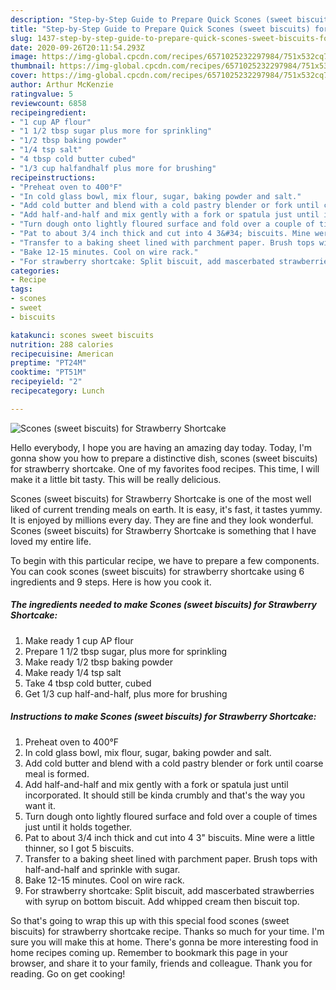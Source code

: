 ```yaml
---
description: "Step-by-Step Guide to Prepare Quick Scones (sweet biscuits) for Strawberry Shortcake"
title: "Step-by-Step Guide to Prepare Quick Scones (sweet biscuits) for Strawberry Shortcake"
slug: 1437-step-by-step-guide-to-prepare-quick-scones-sweet-biscuits-for-strawberry-shortcake
date: 2020-09-26T20:11:54.293Z
image: https://img-global.cpcdn.com/recipes/6571025232297984/751x532cq70/scones-sweet-biscuits-for-strawberry-shortcake-recipe-main-photo.jpg
thumbnail: https://img-global.cpcdn.com/recipes/6571025232297984/751x532cq70/scones-sweet-biscuits-for-strawberry-shortcake-recipe-main-photo.jpg
cover: https://img-global.cpcdn.com/recipes/6571025232297984/751x532cq70/scones-sweet-biscuits-for-strawberry-shortcake-recipe-main-photo.jpg
author: Arthur McKenzie
ratingvalue: 5
reviewcount: 6858
recipeingredient:
- "1 cup AP flour"
- "1 1/2 tbsp sugar plus more for sprinkling"
- "1/2 tbsp baking powder"
- "1/4 tsp salt"
- "4 tbsp cold butter cubed"
- "1/3 cup halfandhalf plus more for brushing"
recipeinstructions:
- "Preheat oven to 400°F"
- "In cold glass bowl, mix flour, sugar, baking powder and salt."
- "Add cold butter and blend with a cold pastry blender or fork until coarse meal is formed."
- "Add half-and-half and mix gently with a fork or spatula just until incorporated. It should still be kinda crumbly and that&#39;s the way you want it."
- "Turn dough onto lightly floured surface and fold over a couple of times just until it holds together."
- "Pat to about 3/4 inch thick and cut into 4 3&#34; biscuits. Mine were a little thinner, so I got 5 biscuits."
- "Transfer to a baking sheet lined with parchment paper. Brush tops with half-and-half and sprinkle with sugar."
- "Bake 12-15 minutes. Cool on wire rack."
- "For strawberry shortcake: Split biscuit, add mascerbated strawberries with syrup on bottom biscuit. Add whipped cream then biscuit top."
categories:
- Recipe
tags:
- scones
- sweet
- biscuits

katakunci: scones sweet biscuits 
nutrition: 288 calories
recipecuisine: American
preptime: "PT24M"
cooktime: "PT51M"
recipeyield: "2"
recipecategory: Lunch

---
```



![Scones (sweet biscuits) for Strawberry Shortcake](https://img-global.cpcdn.com/recipes/6571025232297984/751x532cq70/scones-sweet-biscuits-for-strawberry-shortcake-recipe-main-photo.jpg)

Hello everybody, I hope you are having an amazing day today. Today, I'm gonna show you how to prepare a distinctive dish, scones (sweet biscuits) for strawberry shortcake. One of my favorites food recipes. This time, I will make it a little bit tasty. This will be really delicious.

Scones (sweet biscuits) for Strawberry Shortcake is one of the most well liked of current trending meals on earth. It is easy, it's fast, it tastes yummy. It is enjoyed by millions every day. They are fine and they look wonderful. Scones (sweet biscuits) for Strawberry Shortcake is something that I have loved my entire life.




To begin with this particular recipe, we have to prepare a few components. You can cook scones (sweet biscuits) for strawberry shortcake using 6 ingredients and 9 steps. Here is how you cook it.

<!--inarticleads1-->

##### The ingredients needed to make Scones (sweet biscuits) for Strawberry Shortcake:

1. Make ready 1 cup AP flour
1. Prepare 1 1/2 tbsp sugar, plus more for sprinkling
1. Make ready 1/2 tbsp baking powder
1. Make ready 1/4 tsp salt
1. Take 4 tbsp cold butter, cubed
1. Get 1/3 cup half-and-half, plus more for brushing




<!--inarticleads2-->

##### Instructions to make Scones (sweet biscuits) for Strawberry Shortcake:

1. Preheat oven to 400°F
1. In cold glass bowl, mix flour, sugar, baking powder and salt.
1. Add cold butter and blend with a cold pastry blender or fork until coarse meal is formed.
1. Add half-and-half and mix gently with a fork or spatula just until incorporated. It should still be kinda crumbly and that&#39;s the way you want it.
1. Turn dough onto lightly floured surface and fold over a couple of times just until it holds together.
1. Pat to about 3/4 inch thick and cut into 4 3&#34; biscuits. Mine were a little thinner, so I got 5 biscuits.
1. Transfer to a baking sheet lined with parchment paper. Brush tops with half-and-half and sprinkle with sugar.
1. Bake 12-15 minutes. Cool on wire rack.
1. For strawberry shortcake: Split biscuit, add mascerbated strawberries with syrup on bottom biscuit. Add whipped cream then biscuit top.




So that's going to wrap this up with this special food scones (sweet biscuits) for strawberry shortcake recipe. Thanks so much for your time. I'm sure you will make this at home. There's gonna be more interesting food in home recipes coming up. Remember to bookmark this page in your browser, and share it to your family, friends and colleague. Thank you for reading. Go on get cooking!
